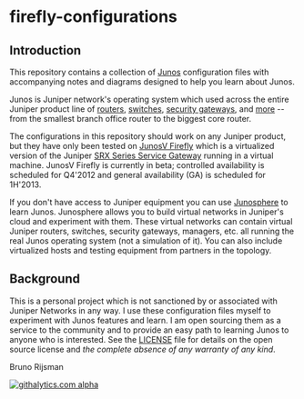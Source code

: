 # firefly-configurations

## Introduction

This repository contains a collection of [Junos](http://www.juniper.net/us/en/products-services/nos/junos/) configuration files with accompanying notes and diagrams designed to help you learn about Junos.

Junos is Juniper network's operating system which used across the entire Juniper product line of [routers](http://www.juniper.net/us/en/products-services/routing/), [switches](http://www.juniper.net/us/en/products-services/switching/), [security gateways](http://www.juniper.net/us/en/products-services/security/), and [more](http://www.juniper.net/us/en/products-services/) -- from the smallest branch office router to the biggest core router. 

The configurations in this repository should work on any Juniper product, but they have only been tested on [JunosV Firefly](http://forums.juniper.net/t5/Security-Mobility-Now/Edge-Say-Hello-to-Security-At-Scale/ba-p/161314) which is a virtualized version of the Juniper [SRX Series Service Gateway](http://www.juniper.net/us/en/products-services/security/srx-series/) running in a virtual machine. JunosV Firefly is currently in beta; controlled availability is scheduled for Q4'2012 and general availability (GA) is scheduled for 1H'2013.

If you don't have access to Juniper equipment you can use [Junosphere](http://www.juniper.net/us/en/products-services/software/junos-platform/junosphere/) to learn Junos. Junosphere allows you to build virtual networks in Juniper's cloud and experiment with them. These virtual networks can contain virtual Juniper routers, switches, security gateways, managers, etc. all running the real Junos operating system (not a simulation of it). You can also include virtualized hosts and testing equipment from partners in the topology. 

## Background

This is a personal project which is not sanctioned by or associated with Juniper Networks in any way. I use these configuration files myself to experiment with Junos features and learn. I am open sourcing them as a service to the community and to provide an easy path to learning Junos to anyone who is interested. See the [LICENSE](LICENSE.md) file for details on the open source license and *the complete absence of any warranty of any kind*.

Bruno Rijsman 

[![githalytics.com alpha](https://cruel-carlota.pagodabox.com/fbaebf9adae9a588090865462231c798 "githalytics.com")](http://githalytics.com/github.com/brunorijsman)